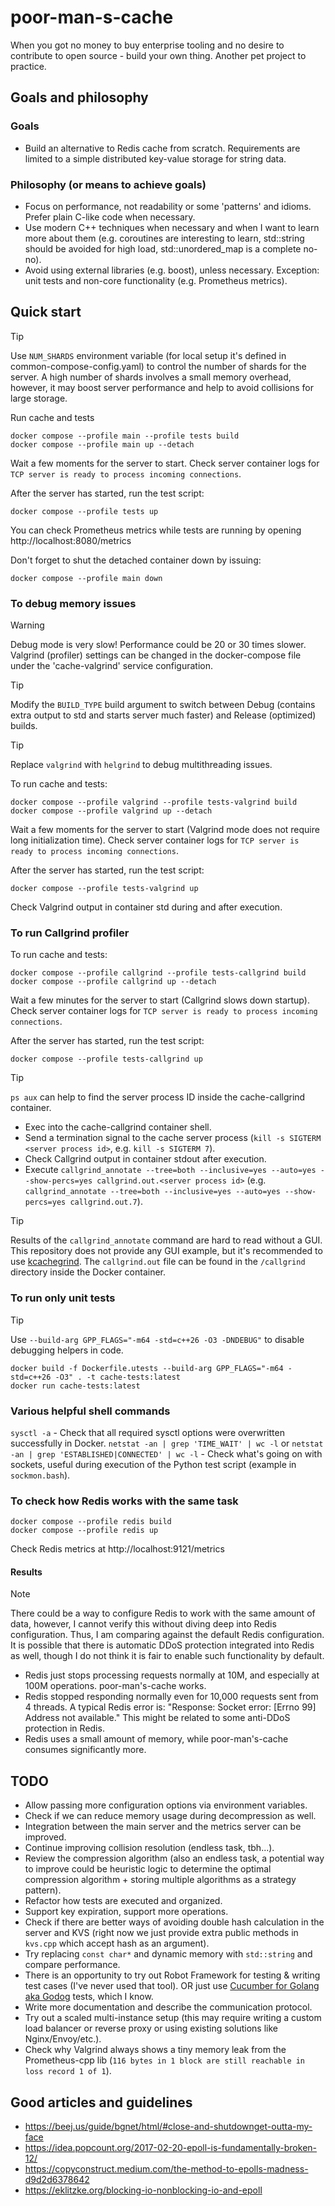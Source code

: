 # poor-man-s-cache

When you got no money to buy enterprise tooling and no desire to contribute to open source - build your own thing.
Another pet project to practice.

## Goals and philosophy

### Goals
- Build an alternative to Redis cache from scratch. Requirements are limited to a simple distributed key-value storage for string data.

### Philosophy (or means to achieve goals)
- Focus on performance, not readability or some 'patterns' and idioms. Prefer plain C-like code when necessary.
- Use modern C++ techniques when necessary and when I want to learn more about them (e.g. coroutines are interesting to learn, std::string should be avoided for high load, std::unordered_map is a complete no-no).
- Avoid using external libraries (e.g. boost), unless necessary. Exception: unit tests and non-core functionality (e.g. Prometheus metrics).

## Quick start
> [!TIP]
> Use `NUM_SHARDS` environment variable (for local setup it's defined in common-compose-config.yaml) to control the number of shards for the server.
> A high number of shards involves a small memory overhead, however, it may boost server performance and help to avoid collisions for large storage.

Run cache and tests
```
docker compose --profile main --profile tests build
docker compose --profile main up --detach
```
Wait a few moments for the server to start. Check server container logs for `TCP server is ready to process incoming connections`.

After the server has started, run the test script:
```
docker compose --profile tests up
```

You can check Prometheus metrics while tests are running by opening http://localhost:8080/metrics

Don't forget to shut the detached container down by issuing:
```
docker compose --profile main down
```

### To debug memory issues
> [!WARNING]
> Debug mode is very slow! Performance could be 20 or 30 times slower. Valgrind (profiler) settings can be changed in the docker-compose file under the 'cache-valgrind' service configuration.

> [!TIP]
> Modify the `BUILD_TYPE` build argument to switch between Debug (contains extra output to std and starts server much faster) and Release (optimized) builds.

> [!TIP]
> Replace `valgrind` with `helgrind` to debug multithreading issues.

To run cache and tests:
```
docker compose --profile valgrind --profile tests-valgrind build
docker compose --profile valgrind up --detach
```
Wait a few moments for the server to start (Valgrind mode does not require long initialization time). Check server container logs for `TCP server is ready to process incoming connections`.

After the server has started, run the test script:
```
docker compose --profile tests-valgrind up
```
Check Valgrind output in container std during and after execution.

### To run Callgrind profiler

To run cache and tests:
```
docker compose --profile callgrind --profile tests-callgrind build
docker compose --profile callgrind up --detach
```
Wait a few minutes for the server to start (Callgrind slows down startup). Check server container logs for `TCP server is ready to process incoming connections`.

After the server has started, run the test script:
```
docker compose --profile tests-callgrind up
```
> [!TIP]
> `ps aux` can help to find the server process ID inside the cache-callgrind container.

- Exec into the cache-callgrind container shell.
- Send a termination signal to the cache server process (`kill -s SIGTERM <server process id>`, e.g. `kill -s SIGTERM 7`).
- Check Callgrind output in container stdout after execution.
- Execute `callgrind_annotate --tree=both --inclusive=yes --auto=yes --show-percs=yes callgrind.out.<server process id>` (e.g. `callgrind_annotate --tree=both --inclusive=yes --auto=yes --show-percs=yes callgrind.out.7`).

> [!TIP]
> Results of the `callgrind_annotate` command are hard to read without a GUI. This repository does not provide any GUI example, but it's recommended to use [kcachegrind](https://kcachegrind.github.io/html/Home.html).
> The `callgrind.out` file can be found in the `/callgrind` directory inside the Docker container.

### To run only unit tests
> [!TIP]
> Use `--build-arg GPP_FLAGS="-m64 -std=c++26 -O3 -DNDEBUG"` to disable debugging helpers in code.
```
docker build -f Dockerfile.utests --build-arg GPP_FLAGS="-m64 -std=c++26 -O3" . -t cache-tests:latest
docker run cache-tests:latest
```

### Various helpful shell commands
`sysctl -a` - Check that all required sysctl options were overwritten successfully in Docker.
`netstat -an | grep 'TIME_WAIT' | wc -l` or `netstat -an | grep 'ESTABLISHED|CONNECTED' | wc -l` - Check what's going on with sockets, useful during execution of the Python test script (example in `sockmon.bash`).

### To check how Redis works with the same task
```
docker compose --profile redis build
docker compose --profile redis up
```
Check Redis metrics at http://localhost:9121/metrics

#### Results
> [!NOTE]
> There could be a way to configure Redis to work with the same amount of data, however, I cannot verify this without diving deep into Redis configuration. Thus, I am comparing against the default Redis configuration.
> It is possible that there is automatic DDoS protection integrated into Redis as well, though I do not think it is fair to enable such functionality by default.

- Redis just stops processing requests normally at 10M, and especially at 100M operations. poor-man's-cache works.
- Redis stopped responding normally even for 10,000 requests sent from 4 threads. A typical Redis error is: "Response: Socket error: [Errno 99] Address not available." This might be related to some anti-DDoS protection in Redis.
- Redis uses a small amount of memory, while poor-man's-cache consumes significantly more.

## TODO
- Allow passing more configuration options via environment variables.
- Check if we can reduce memory usage during decompression as well.
- Integration between the main server and the metrics server can be improved.
- Continue improving collision resolution (endless task, tbh...).
- Review the compression algorithm (also an endless task, a potential way to improve could be heuristic logic to determine the optimal compression algorithm + storing multiple algorithms as a strategy pattern).
- Refactor how tests are executed and organized.
- Support key expiration, support more operations.
- Check if there are better ways of avoiding double hash calculation in the server and KVS (right now we just provide extra public methods in `kvs.cpp` which accept hash as an argument).
- Try replacing `const char*` and dynamic memory with `std::string` and compare performance.
- There is an opportunity to try out Robot Framework for testing & writing test cases (I've never used that tool). OR just use [Cucumber for Golang aka Godog](https://github.com/cucumber/godog) tests, which I know.
- Write more documentation and describe the communication protocol.
- Try out a scaled multi-instance setup (this may require writing a custom load balancer or reverse proxy or using existing solutions like Nginx/Envoy/etc.).
- Check why Valgrind always shows a tiny memory leak from the Prometheus-cpp lib (`116 bytes in 1 block are still reachable in loss record 1 of 1`).

## Good articles and guidelines
- https://beej.us/guide/bgnet/html/#close-and-shutdownget-outta-my-face
- https://idea.popcount.org/2017-02-20-epoll-is-fundamentally-broken-12/
- https://copyconstruct.medium.com/the-method-to-epolls-madness-d9d2d6378642
- https://eklitzke.org/blocking-io-nonblocking-io-and-epoll
